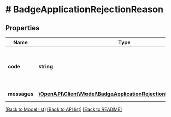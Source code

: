# # BadgeApplicationRejectionReason

## Properties

Name | Type | Description | Notes
------------ | ------------- | ------------- | -------------
**code** | **string** | Code corresponding to the message. For more information visit &lt;a href&#x3D;\&quot;/badge/#6\&quot; target&#x3D;\&quot;_blank\&quot;&gt;the list of available codes&lt;/a&gt;. | 
**messages** | [**\OpenAPI\Client\Model\BadgeApplicationRejectionReasonMessage[]**](BadgeApplicationRejectionReasonMessage.md) | List of messages with rejection reasons. | 

[[Back to Model list]](../../README.md#documentation-for-models) [[Back to API list]](../../README.md#documentation-for-api-endpoints) [[Back to README]](../../README.md)


